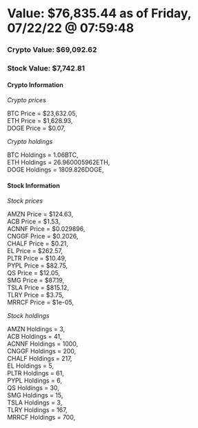# Value: $76,835.44 as of Friday, 07/22/22 @ 07:59:48 

### Crypto Value: $69,092.62

### Stock Value: $7,742.81

#### Crypto Information 
*Crypto prices* 

BTC Price = $23,632.05,  
ETH Price = $1,628.93,  
DOGE Price = $0.07,  


*Crypto holdings* 

BTC Holdings = 1.06BTC,  
ETH Holdings = 26.960005962ETH,  
DOGE Holdings = 1809.826DOGE,  


#### Stock Information 

*Stock prices* 

AMZN Price = $124.63,  
ACB Price = $1.53,  
ACNNF Price = $0.029896,  
CNGGF Price = $0.2026,  
CHALF Price = $0.21,  
EL Price = $262.57,  
PLTR Price = $10.49,  
PYPL Price = $82.75,  
QS Price = $12.05,  
SMG Price = $87.19,  
TSLA Price = $815.12,  
TLRY Price = $3.75,  
MRRCF Price = $1e-05,  


*Stock holdings* 

AMZN Holdings = 3,  
ACB Holdings = 41,  
ACNNF Holdings = 1000,  
CNGGF Holdings = 200,  
CHALF Holdings = 217,  
EL Holdings = 5,  
PLTR Holdings = 61,  
PYPL Holdings = 6,  
QS Holdings = 30,  
SMG Holdings = 15,  
TSLA Holdings = 3,  
TLRY Holdings = 167,  
MRRCF Holdings = 700,  


